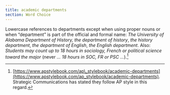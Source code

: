 ```yaml
---
title: academic departments
section: Word Choice
---
```

Lowercase references to departments except when using proper nouns or when “department” is part of the official and formal name: _The University of Alabama Department of History, the department of history_, _the history department_, _the department of English_, _the English department_. Also: _Students may count up to 18 hours in sociology, French or political science toward the major_ (never _... 18 hours in SOC, FR or PSC ..._).[^27]

[^27]: [https://www.apstylebook.com/ap\_stylebook/academic-departments](https://www.apstylebook.com/ap_stylebook/academic-departments). Strategic Communications has stated they follow AP style in this regard.
